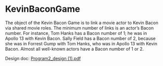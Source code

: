 # KevinBaconGame

The object of the Kevin Bacon Game is to link a movie actor to Kevin Bacon via shared movie roles. The minimum number of links is an actor’s Bacon number. For instance, Tom Hanks has a Bacon number of 1; he was in Apollo 13 with Kevin Bacon. Sally Field has a Bacon number of 2, because she was in Forrest Gump with Tom Hanks, who was in Apollo 13 with Kevin Bacon. Almost all well-known actors have a Bacon number of 1 or 2.

Design doc:
[Program2_design (1).pdf](https://github.com/hlongn2469/KevinBaconGame/files/6200756/Program2_design.1.pdf)
